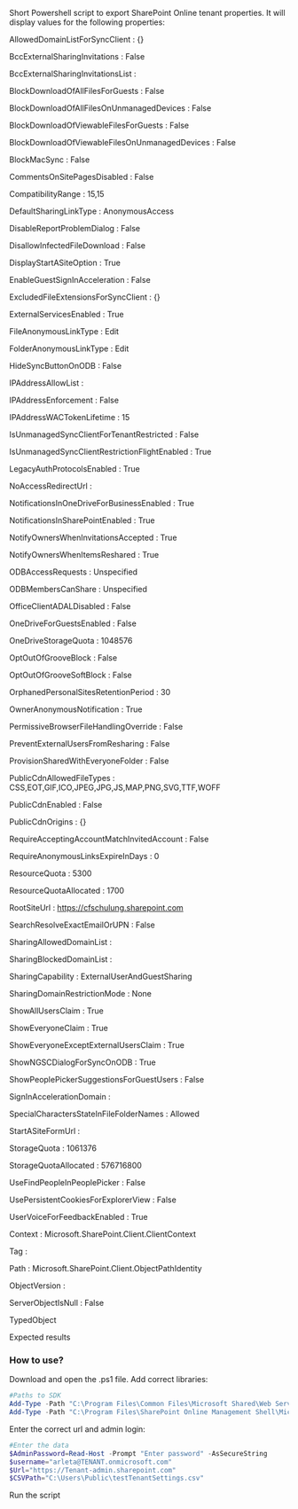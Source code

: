Short Powershell script to export SharePoint Online tenant properties. It will display values for the following properties:

 

AllowedDomainListForSyncClient                 : {}

BccExternalSharingInvitations                  : False

BccExternalSharingInvitationsList              : 

BlockDownloadOfAllFilesForGuests               : False

BlockDownloadOfAllFilesOnUnmanagedDevices      : False

BlockDownloadOfViewableFilesForGuests          : False

BlockDownloadOfViewableFilesOnUnmanagedDevices : False

BlockMacSync                                   : False

CommentsOnSitePagesDisabled                    : False

CompatibilityRange                             : 15,15

DefaultSharingLinkType                         : AnonymousAccess

DisableReportProblemDialog                     : False

DisallowInfectedFileDownload                   : False

DisplayStartASiteOption                        : True

EnableGuestSignInAcceleration                  : False

ExcludedFileExtensionsForSyncClient            : {}

ExternalServicesEnabled                        : True

FileAnonymousLinkType                          : Edit

FolderAnonymousLinkType                        : Edit

HideSyncButtonOnODB                            : False

IPAddressAllowList                             : 

IPAddressEnforcement                           : False

IPAddressWACTokenLifetime                      : 15

IsUnmanagedSyncClientForTenantRestricted       : False

IsUnmanagedSyncClientRestrictionFlightEnabled  : True

LegacyAuthProtocolsEnabled                     : True

NoAccessRedirectUrl                            : 

NotificationsInOneDriveForBusinessEnabled      : True

NotificationsInSharePointEnabled               : True

NotifyOwnersWhenInvitationsAccepted            : True

NotifyOwnersWhenItemsReshared                  : True

ODBAccessRequests                              : Unspecified

ODBMembersCanShare                             : Unspecified

OfficeClientADALDisabled                       : False

OneDriveForGuestsEnabled                       : False

OneDriveStorageQuota                           : 1048576

OptOutOfGrooveBlock                            : False

OptOutOfGrooveSoftBlock                        : False

OrphanedPersonalSitesRetentionPeriod           : 30

OwnerAnonymousNotification                     : True

PermissiveBrowserFileHandlingOverride          : False

PreventExternalUsersFromResharing              : False

ProvisionSharedWithEveryoneFolder              : False

PublicCdnAllowedFileTypes                      : CSS,EOT,GIF,ICO,JPEG,JPG,JS,MAP,PNG,SVG,TTF,WOFF

PublicCdnEnabled                               : False

PublicCdnOrigins                               : {}

RequireAcceptingAccountMatchInvitedAccount     : False

RequireAnonymousLinksExpireInDays              : 0

ResourceQuota                                  : 5300

ResourceQuotaAllocated                         : 1700

RootSiteUrl                                    : https://cfschulung.sharepoint.com

SearchResolveExactEmailOrUPN                   : False

SharingAllowedDomainList                       : 

SharingBlockedDomainList                       : 

SharingCapability                              : ExternalUserAndGuestSharing

SharingDomainRestrictionMode                   : None

ShowAllUsersClaim                              : True

ShowEveryoneClaim                              : True

ShowEveryoneExceptExternalUsersClaim           : True

ShowNGSCDialogForSyncOnODB                     : True

ShowPeoplePickerSuggestionsForGuestUsers       : False

SignInAccelerationDomain                       : 

SpecialCharactersStateInFileFolderNames        : Allowed

StartASiteFormUrl                              : 

StorageQuota                                   : 1061376

StorageQuotaAllocated                          : 576716800

UseFindPeopleInPeoplePicker                    : False

UsePersistentCookiesForExplorerView            : False

UserVoiceForFeedbackEnabled                    : True

Context                                        : Microsoft.SharePoint.Client.ClientContext

Tag                                            : 

Path                                           : Microsoft.SharePoint.Client.ObjectPathIdentity

ObjectVersion                                  : 

ServerObjectIsNull                             : False

TypedObject 

 

 

 Expected results


 

 

 

### How to use?
Download and open the .ps1 file.
Add correct libraries:
 

```PowerShell
#Paths to SDK 
Add-Type -Path "C:\Program Files\Common Files\Microsoft Shared\Web Server Extensions\16\ISAPI\Microsoft.SharePoint.Client.dll" 
Add-Type -Path "C:\Program Files\SharePoint Online Management Shell\Microsoft.Online.SharePoint.PowerShell\Microsoft.Online.SharePoint.Client.Tenant.dll"   
``` 
Enter the correct url and admin login: 
```PowerShell
#Enter the data 
$AdminPassword=Read-Host -Prompt "Enter password" -AsSecureString 
$username="arleta@TENANT.onmicrosoft.com" 
$Url="https://Tenant-admin.sharepoint.com" 
$CSVPath="C:\Users\Public\testTenantSettings.csv"
``` 
  Run the script
 

 
